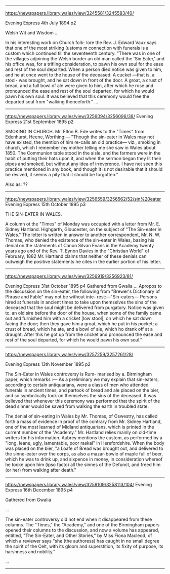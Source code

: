 

---


https://newspapers.library.wales/view/3245581/3245583/40/

Evening Express 
4th July 1894
p2

Welsh Wit and Wisdom
...

In his interesting work on Church folk- lore the Rev. J. Edward Vaux says that one of the most striking (ustoms m connection with funerals is a custom which continued till the seventeenth century. "There was in one of the villages adjoining the Welsh border an old man called the 'Sin Eater,' and his office was, for a trifling consideration, to pawn his own soul for the ease and rest of the soul departed. When a person died notice was given to him, and he at once went to the house of the deceased. A cucket —that is, a stool- was brought, and he sat down in front of the door. A groat, a crust of bread, and a full bowl of ale were given to him, after which he rose and pronounced the ease and rest of the soul departed, for which he would pawn his own soul. It was believed that this ceremony would free the departed soul from "walking thenceforth." 
 ...

---

https://newspapers.library.wales/view/3256094/3256096/38/
Evening Express
21st September 1895
p2

SMOKING IN CHUBCH. Mr. Elton B. Ede writes to the "Times" from Edenhurst, Heene, Worthing:— "Though the sin-eater in Wales may not have existed, the mention of him re-calls an old practice— viz., smoking in church, which I remember my mother telling me she saw in Wales about 1850. The Communion table stood in the aisle, and the farmers were in the habit of putting their hats upon it, and when the sermon began they lit their pipes and smoked, but without any idea of irreverence. I have not seen this practice mentioned in any book, and though it is not desirable that it should be revived, it seems a pity that it should be forgotten."

Also as:
??


---

https://newspapers.library.wales/view/3256559/3256562/52/sin%20eater
Evening Express 
15th October 1895
p3

THE SIN-EATER IN WALES.

A column ot the "Times" of Monday was occupied with a letter from Mr. E. Sidney Hartland. Highgarth, Gloucester, on the subject of "The Sin-eater in Wales." The letter is written in answer to another correspondent, Mr. N. W. Thomas, who denied the existence of the sin-eater in Wales, basing his denial on the statements of Canon Silvan Evans in the Academy twenty years ago and of the Rev. T. Eynon Davies in the "Christian World" of February, 1882 Mr. Hartland claims that neither of these denials can outweigh the positive statements he cites in the earlier portion of his letter.



---

https://newspapers.library.wales/view/3256919/3256923/81/

Evening Express
31st October 1895
p4
Gathered from Gwalia
...
Apropos to the discussion on the sin-eater, the following from "Brewer's Dictionary of Phrase and Fable" may not be without inte- rest:—"Sin-eaters— Persons hired at funerals in ancient times to take upon themselves the sins of the deceased that the soul might be delivered from purgatory. Notice was given tc. an old sire before the door of the house, when some of the family came out and furnished him with a cricket [low stool], on which he sat down facing the door; then they gave him a groat, which he put in his pocket; a crust of bread, which he ate, and a bowl of ale, which ho drank off at a draught. After this he got up from the cricket and pronounced the ease and rest of the soul departed, for which he would pawn his own soul."


---

https://newspapers.library.wales/view/3257259/3257261/28/

Evening Express
13th November 1895
p2

The Sin-Eater in Wales controversy is Rum- marised by a. Birmingham paper, which remarks :— As a preliminary we may explain that sin-eaters, according to certain antiquarians, were a class of men who attended funerals in ancient times, and partook of bread and ale placed on the bier, and so symbolically took on themselves the sins of the deceased. It was believed that whenever this ceremony was performed that the spirit of the dead sinner would be saved from walking the earth in troubled state.

The denial of sin-eating in Wales by Mr. Thomas, of Oswestry, has called forth a mass of evidence in proof of the contrary from Mr. Sidney Hartland, one of the most learned of Midland antiquarians, which is printed in the current number of the "Academy." Mr. Hartland relies mainly on old-time writers for his information. Aubrey mentions the custom, as performed by a "long, leane, ugly, lamentable, poor raskal" in Herefordshire. When the body was placed on the bier, "a Loafe of Bread was brought out, and delivered to the sinne-eater over the corps, as also a mazar-bowle of maple full of beer, which he was to drink up, and sixpence in money, in consideration whereof he tooke upon him (ipso facto) all the sinnes of the Defunct, and freed him (or her) from walking after death."



---

https://newspapers.library.wales/view/3258109/3258113/104/
Evening Express
16th December 1895
p4

Gathered from Gwalia

...

The sin-eater controversy did not end when it disappeared from these columns. The "Times," the "Academy," and one of the Birmingham papers opened their columns to the discussion, and now a volume has appeared, entitled, "The Sin-Eater, and Other Stories," by Miss Fiona Macleod, of which a reviewer says "she (the authoress) has caught in no small degree the spirit of the Celt, with its gloom and superstition, its fixity of purpose, its harshness and nobility."

...

---

